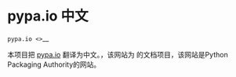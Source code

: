 # pypa.io 中文

`pypa.io <>`__

本项目把 [pypa.io](https://pypa.io) 翻译为中文。，该网站为
的文档项目，该网站是Python Packaging Authority的网站。